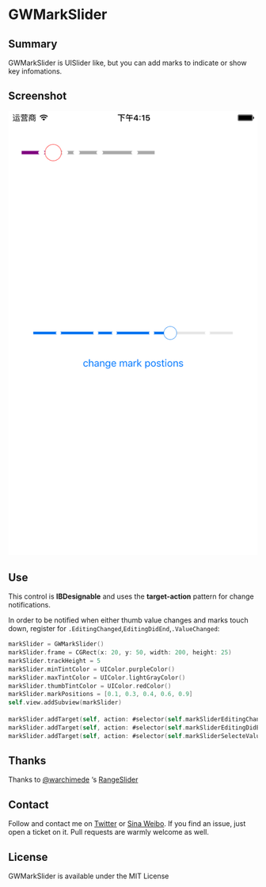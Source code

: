 # GWMarkSlider

## Summary
GWMarkSlider is UISlider like, but you can add marks to indicate or show key infomations.

## Screenshot
![](https://github.com/gewill/GWMarkSlider/blob/master/Screenshot.png?raw=true)

## Use
This control is **IBDesignable** and uses the **target-action** pattern for change notifications.

In order to be notified when either thumb value changes and marks touch down, register for  `.EditingChanged`,`EditingDidEnd`,`.ValueChanged`:


```swift
markSlider = GWMarkSlider()
markSlider.frame = CGRect(x: 20, y: 50, width: 200, height: 25)
markSlider.trackHeight = 5
markSlider.minTintColor = UIColor.purpleColor()
markSlider.maxTintColor = UIColor.lightGrayColor()
markSlider.thumbTintColor = UIColor.redColor()
markSlider.markPositions = [0.1, 0.3, 0.4, 0.6, 0.9]
self.view.addSubview(markSlider)

markSlider.addTarget(self, action: #selector(self.markSliderEditingChanged(_:)), forControlEvents: .EditingChanged)
markSlider.addTarget(self, action: #selector(self.markSliderEditingDidEnd(_:)), forControlEvents: .EditingDidEnd)
markSlider.addTarget(self, action: #selector(self.markSliderSelecteValueChanged(_:)), forControlEvents: .ValueChanged)
```


## Thanks
Thanks to  [@warchimede](http://twitter.com/warchimede) ‘s [RangeSlider](https://github.com/warchimede/RangeSlider)

## Contact
Follow and contact me on [Twitter](https://twitter.com/gewill_org) or [Sina Weibo](http://weibo.com/gewei). If you find an issue, just open a ticket on it. Pull requests are warmly welcome as well.

## License
GWMarkSlider is available under the MIT License

